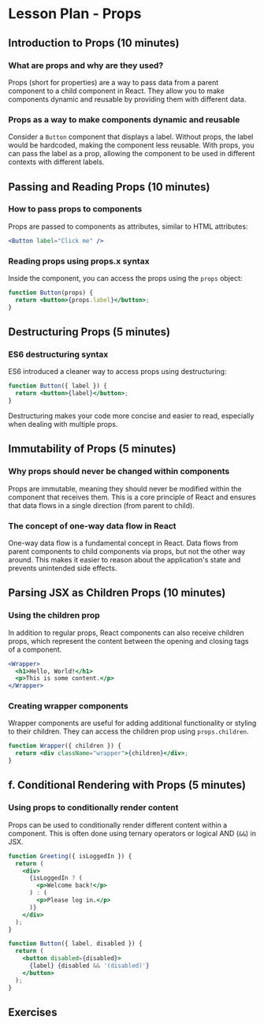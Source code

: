 # Lesson Plan - Props

## Introduction to Props (10 minutes)

### What are props and why are they used?

Props (short for properties) are a way to pass data from a parent component to a child component in React. They allow you to make components dynamic and reusable by providing them with different data.

### Props as a way to make components dynamic and reusable

Consider a `Button` component that displays a label. Without props, the label would be hardcoded, making the component less reusable. With props, you can pass the label as a prop, allowing the component to be used in different contexts with different labels.

## Passing and Reading Props (10 minutes)

### How to pass props to components

Props are passed to components as attributes, similar to HTML attributes:

```jsx
<Button label="Click me" />
```

### Reading props using props.x syntax

Inside the component, you can access the props using the `props` object:

```jsx
function Button(props) {
  return <button>{props.label}</button>;
}
```

## Destructuring Props (5 minutes)

### ES6 destructuring syntax

ES6 introduced a cleaner way to access props using destructuring:

```jsx
function Button({ label }) {
  return <button>{label}</button>;
}
```

Destructuring makes your code more concise and easier to read, especially when dealing with multiple props.

## Immutability of Props (5 minutes)

### Why props should never be changed within components

Props are immutable, meaning they should never be modified within the component that receives them. This is a core principle of React and ensures that data flows in a single direction (from parent to child).

### The concept of one-way data flow in React

One-way data flow is a fundamental concept in React. Data flows from parent components to child components via props, but not the other way around. This makes it easier to reason about the application's state and prevents unintended side effects.

## Parsing JSX as Children Props (10 minutes)

### Using the children prop

In addition to regular props, React components can also receive children props, which represent the content between the opening and closing tags of a component.

```jsx
<Wrapper>
  <h1>Hello, World!</h1>
  <p>This is some content.</p>
</Wrapper>
```

### Creating wrapper components

Wrapper components are useful for adding additional functionality or styling to their children. They can access the children prop using `props.children`.

```jsx
function Wrapper({ children }) {
  return <div className="wrapper">{children}</div>;
}
```

## f. Conditional Rendering with Props (5 minutes)

### Using props to conditionally render content

Props can be used to conditionally render different content within a component. This is often done using ternary operators or logical AND (`&&`) in JSX.

```jsx
function Greeting({ isLoggedIn }) {
  return (
    <div>
      {isLoggedIn ? (
        <p>Welcome back!</p>
      ) : (
        <p>Please log in.</p>
      )}
    </div>
  );
}
```

```jsx
function Button({ label, disabled }) {
  return (
    <button disabled={disabled}>
      {label} {disabled && '(disabled)'}
    </button>
  );
}
```

## Exercises